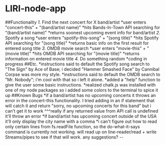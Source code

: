 # LIRI-node-app
##Functionality
*1.* Find the next concert for X band/artist
    *user enters "concert-this" + "(band/artist name)"
    *hits Bands-In-Town API searching for "(band/artist name)"
    *returns soonest upcoming event info for band/artist
*2.* Spotify a song
    *user enters "spotify-this-song" + "(song title)"
    *hits Spotify API searching for "(song title)"
    *returns basic info on the first result for entered song title
*3.* OMDB movie search
    *user enters "movie-this" + "(movie title)"
    *hits OMDB API searching for "(movie title)"
    *returns information on entered movie title
*4.* Do something random
    *coding in progress
##Etc.
*instructions said to default the Spotify song search to "The Sign" by Ace of Base; i decided "Hammer Smashed Face" by Cannibal Corpse was more my style.
*instructions said to default the OMDB search to "Mr. Nobody"; i'm cool with that so i left it alone.
*added a "help" function to give the user some basic instructions.
*realized chalk.js was installed with one of my node packages so i added some colors to the terminal to spice it up
##Known Bugs
*if a band/artist has no upcoming concerts it throws an error in the concert-this functionality. I tried adding in an if statement that will catch it and return "sorry, no upcoming concerts for this band" but i can't get it to work
^^^really if any returned value from API call is undefined it'll throw an error
*if band/artist has upcoming concert outside of the USA it'll only display the city name with a comma
*i can't figure out how to read only certain lines from fs.readFile function, so the do-what-it-says command is currently not working. will read up on line-reader/read + write Streams/pipes to see if that will work. any suggestions? --
